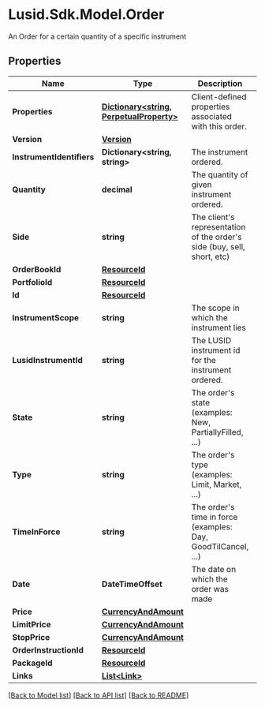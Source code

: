 # Lusid.Sdk.Model.Order
An Order for a certain quantity of a specific instrument

## Properties

Name | Type | Description | Notes
------------ | ------------- | ------------- | -------------
**Properties** | [**Dictionary&lt;string, PerpetualProperty&gt;**](PerpetualProperty.md) | Client-defined properties associated with this order. | [optional] 
**Version** | [**Version**](Version.md) |  | [optional] 
**InstrumentIdentifiers** | **Dictionary&lt;string, string&gt;** | The instrument ordered. | 
**Quantity** | **decimal** | The quantity of given instrument ordered. | 
**Side** | **string** | The client&#39;s representation of the order&#39;s side (buy, sell, short, etc) | 
**OrderBookId** | [**ResourceId**](ResourceId.md) |  | [optional] 
**PortfolioId** | [**ResourceId**](ResourceId.md) |  | [optional] 
**Id** | [**ResourceId**](ResourceId.md) |  | 
**InstrumentScope** | **string** | The scope in which the instrument lies | [optional] 
**LusidInstrumentId** | **string** | The LUSID instrument id for the instrument ordered. | 
**State** | **string** | The order&#39;s state (examples: New, PartiallyFilled, ...) | [optional] 
**Type** | **string** | The order&#39;s type (examples: Limit, Market, ...) | [optional] 
**TimeInForce** | **string** | The order&#39;s time in force (examples: Day, GoodTilCancel, ...) | [optional] 
**Date** | **DateTimeOffset** | The date on which the order was made | [optional] 
**Price** | [**CurrencyAndAmount**](CurrencyAndAmount.md) |  | [optional] 
**LimitPrice** | [**CurrencyAndAmount**](CurrencyAndAmount.md) |  | [optional] 
**StopPrice** | [**CurrencyAndAmount**](CurrencyAndAmount.md) |  | [optional] 
**OrderInstructionId** | [**ResourceId**](ResourceId.md) |  | [optional] 
**PackageId** | [**ResourceId**](ResourceId.md) |  | [optional] 
**Links** | [**List&lt;Link&gt;**](Link.md) |  | [optional] 

[[Back to Model list]](../README.md#documentation-for-models) [[Back to API list]](../README.md#documentation-for-api-endpoints) [[Back to README]](../README.md)

